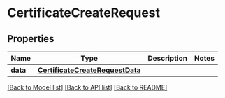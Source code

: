 # CertificateCreateRequest

## Properties
Name | Type | Description | Notes
------------ | ------------- | ------------- | -------------
**data** | [**CertificateCreateRequestData**](CertificateCreateRequestData.md) |  | 

[[Back to Model list]](../README.md#documentation-for-models) [[Back to API list]](../README.md#documentation-for-api-endpoints) [[Back to README]](../README.md)


